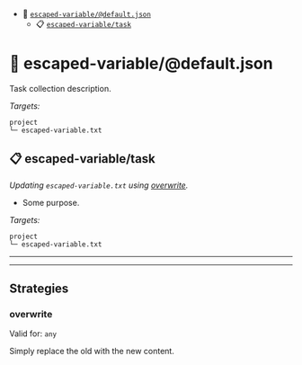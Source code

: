 - :open_file_folder: [`escaped-variable/@default.json`](#mock-plugin-task-ref-escaped-variabledefaultjson)
  - :clipboard: [`escaped-variable/task`](#mock-plugin-task-ref-escaped-variabletask)

# :open_file_folder: <a name="mock-plugin-task-ref-escaped-variabledefaultjson">escaped-variable/@default.json</a>

Task collection description.

*Targets:*
```
project
└─ escaped-variable.txt
```

## :clipboard: <a name="mock-plugin-task-ref-escaped-variabletask">escaped-variable/task</a>

_Updating `escaped-variable.txt` using [overwrite](#mock-plugin-strat-ref-overwrite)._

- Some purpose.

*Targets:*
```
project
└─ escaped-variable.txt
```

------
------

## Strategies

### <a name="mock-plugin-strat-ref-overwrite">overwrite</a>

Valid for: `any`

Simply replace the old with the new content.

